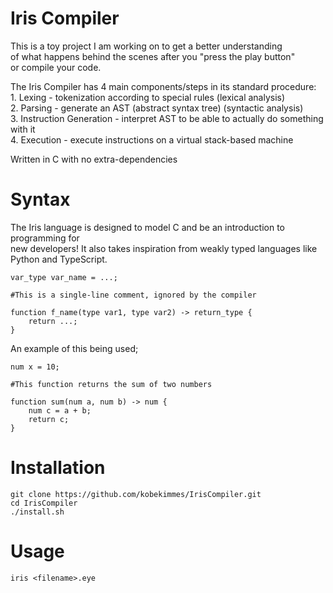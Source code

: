 # Iris Compiler

This is a toy project I am working on to get a better understanding   
of what happens behind the scenes after you "press the play button"   
or compile your code.  

The Iris Compiler has 4 main components/steps in its standard procedure:   
    1. Lexing - tokenization according to special rules (lexical analysis)  
    2. Parsing - generate an AST (abstract syntax tree) (syntactic analysis)  
    3. Instruction Generation - interpret AST to be
       able to actually do something with it  
    4. Execution - execute instructions on a virtual stack-based machine  

Written in C with no extra-dependencies  

# Syntax  

The Iris language is designed to model C and be an introduction to programming for  
new developers! It also takes inspiration from weakly typed languages like Python and TypeScript.

```
var_type var_name = ...; 

#This is a single-line comment, ignored by the compiler  

function f_name(type var1, type var2) -> return_type {  
    return ...;  
}
``` 

An example of this being used;

```
num x = 10;

#This function returns the sum of two numbers
  
function sum(num a, num b) -> num {  
    num c = a + b;  
    return c;  
}
```
# Installation

```
git clone https://github.com/kobekimmes/IrisCompiler.git
cd IrisCompiler
./install.sh
```

# Usage

```
iris <filename>.eye
```




